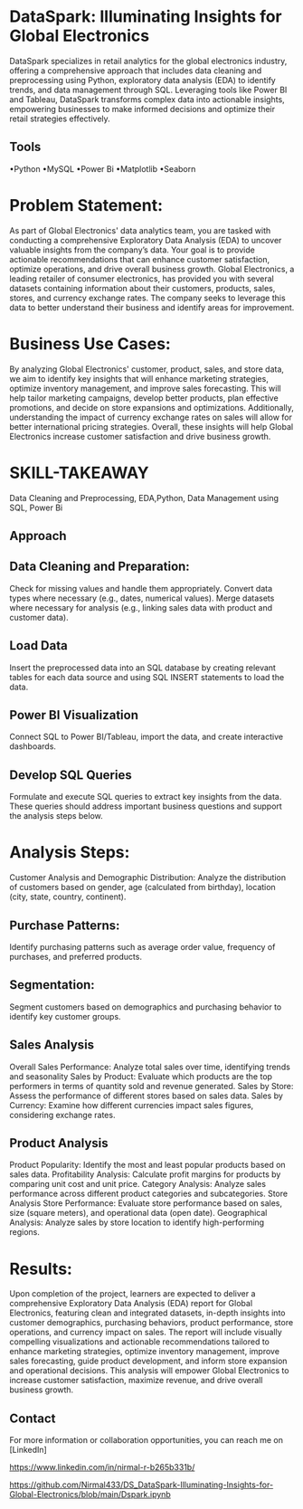 
# DataSpark: Illuminating Insights for Global Electronics

DataSpark specializes in retail analytics for the global electronics industry, offering a comprehensive approach that includes data cleaning and preprocessing using Python, exploratory data analysis (EDA) to identify trends, and data management through SQL. Leveraging tools like Power BI and Tableau, DataSpark transforms complex data into actionable insights, empowering businesses to make informed decisions and optimize their retail strategies effectively.



## Tools

•Python
•MySQL
•Power Bi
•Matplotlib
•Seaborn  
 



# Problem Statement:
As part of Global Electronics' data analytics team, you are tasked with conducting a comprehensive Exploratory Data Analysis (EDA) to uncover valuable insights from the company’s data. Your goal is to provide actionable recommendations that can enhance customer satisfaction, optimize operations, and drive overall business growth.
Global Electronics, a leading retailer of consumer electronics, has provided you with several datasets containing information about their customers, products, sales, stores, and currency exchange rates. The company seeks to leverage this data to better understand their business and identify areas for improvement.



# Business Use Cases:
By analyzing Global Electronics' customer, product, sales, and store data, we aim to identify key insights that will enhance marketing strategies, optimize inventory management, and improve sales forecasting. This will help tailor marketing campaigns, develop better products, plan effective promotions, and decide on store expansions and optimizations. Additionally, understanding the impact of currency exchange rates on sales will allow for better international pricing strategies. Overall, these insights will help Global Electronics increase customer satisfaction and drive business growth.

# SKILL-TAKEAWAY

Data Cleaning and Preprocessing, EDA,Python, Data Management using SQL, Power Bi


## Approach

 ## Data Cleaning and Preparation:

Check for missing values and handle them appropriately. Convert data types where necessary (e.g., dates, numerical values). Merge datasets where necessary for analysis (e.g., linking sales data with product and customer data).

## Load Data
Insert the preprocessed data into an SQL database by creating relevant tables for each data source and using SQL INSERT statements to load the data.

## Power BI Visualization

Connect SQL to Power BI/Tableau, import the data, and create interactive dashboards.

## Develop SQL Queries

Formulate and execute SQL queries to extract key insights from the data. These queries should address important business questions and support the analysis steps below.

# Analysis Steps:
Customer Analysis and Demographic Distribution:
Analyze the distribution of customers based on gender, age (calculated from birthday), location (city, state, country, continent).

## Purchase Patterns:
Identify purchasing patterns such as average order value, frequency of purchases, and preferred products.

## Segmentation:
Segment customers based on demographics and purchasing behavior to identify key customer groups.

## Sales Analysis
Overall Sales Performance: Analyze total sales over time, identifying trends and seasonality Sales by Product: Evaluate which products are the top performers in terms of quantity sold and revenue generated. Sales by Store: Assess the performance of different stores based on sales data. Sales by Currency: Examine how different currencies impact sales figures, considering exchange rates.

## Product Analysis
Product Popularity: Identify the most and least popular products based on sales data. Profitability Analysis: Calculate profit margins for products by comparing unit cost and unit price. Category Analysis: Analyze sales performance across different product categories and subcategories. Store Analysis Store Performance: Evaluate store performance based on sales, size (square meters), and operational data (open date). Geographical Analysis: Analyze sales by store location to identify high-performing regions.





# Results: 
Upon completion of the project, learners are expected to deliver a comprehensive Exploratory Data Analysis (EDA) report for Global Electronics, featuring clean and integrated datasets, in-depth insights into customer demographics, purchasing behaviors, product performance, store operations, and currency impact on sales. The report will include visually compelling visualizations and actionable recommendations tailored to enhance marketing strategies, optimize inventory management, improve sales forecasting, guide product development, and inform store expansion and operational decisions. This analysis will empower Global Electronics to increase customer satisfaction, maximize revenue, and drive overall business growth.



## Contact

For more information or collaboration opportunities, you can reach me on [LinkedIn]

https://www.linkedin.com/in/nirmal-r-b265b331b/

https://github.com/Nirmal433/DS_DataSpark-Illuminating-Insights-for-Global-Electronics/blob/main/Dspark.ipynb